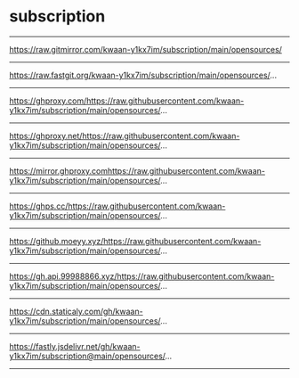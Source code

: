 # subscription #
***  ***  ***  ***  ***  ***  ***
https://raw.gitmirror.com/kwaan-y1kx7im/subscription/main/opensources/
***  ***  ***  ***  ***  ***  ***
https://raw.fastgit.org/kwaan-y1kx7im/subscription/main/opensources/...
***  ***  ***  ***  ***  ***  ***
https://ghproxy.com/https://raw.githubusercontent.com/kwaan-y1kx7im/subscription/main/opensources/...
***  ***  ***  ***  ***  ***  ***
https://ghproxy.net/https://raw.githubusercontent.com/kwaan-y1kx7im/subscription/main/opensources/...
***  ***  ***  ***  ***  ***  ***
https://mirror.ghproxy.comhttps://raw.githubusercontent.com/kwaan-y1kx7im/subscription/main/opensources/...
***  ***  ***  ***  ***  ***  ***
https://ghps.cc/https://raw.githubusercontent.com/kwaan-y1kx7im/subscription/main/opensources/...
***  ***  ***  ***  ***  ***  ***
https://github.moeyy.xyz/https://raw.githubusercontent.com/kwaan-y1kx7im/subscription/main/opensources/...
***  ***  ***  ***  ***  ***  ***
https://gh.api.99988866.xyz/https://raw.githubusercontent.com/kwaan-y1kx7im/subscription/main/opensources/...
***  ***  ***  ***  ***  ***  ***
https://cdn.staticaly.com/gh/kwaan-y1kx7im/subscription/main/opensources/...
***  ***  ***  ***  ***  ***  ***
https://fastly.jsdelivr.net/gh/kwaan-y1kx7im/subscription@main/opensources/...
***  ***  ***  ***  ***  ***  ***
